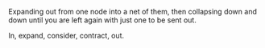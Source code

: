 Expanding out from one node into a net of them, then collapsing down and down until you are left again with just one to be sent out.

In, expand, consider, contract, out.